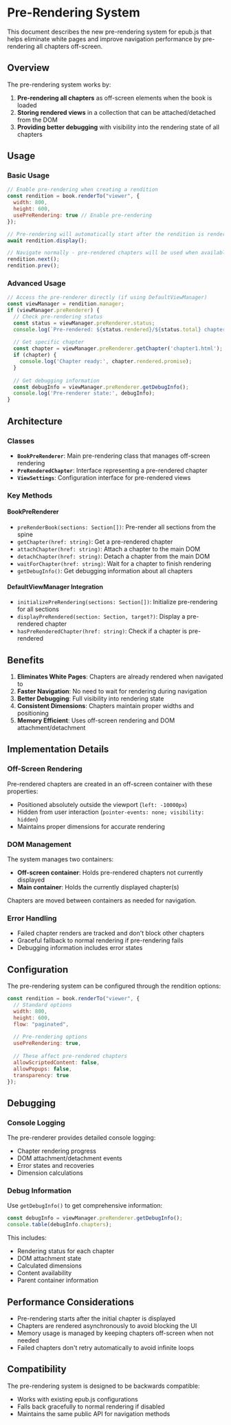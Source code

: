 # Pre-Rendering System

This document describes the new pre-rendering system for epub.js that helps eliminate white pages and improve navigation performance by pre-rendering all chapters off-screen.

## Overview

The pre-rendering system works by:

1. **Pre-rendering all chapters** as off-screen elements when the book is loaded
2. **Storing rendered views** in a collection that can be attached/detached from the DOM
3. **Providing better debugging** with visibility into the rendering state of all chapters

## Usage

### Basic Usage

```javascript
// Enable pre-rendering when creating a rendition
const rendition = book.renderTo("viewer", {
  width: 800,
  height: 600,
  usePreRendering: true // Enable pre-rendering
});

// Pre-rendering will automatically start after the rendition is rendered
await rendition.display();

// Navigate normally - pre-rendered chapters will be used when available
rendition.next();
rendition.prev();
```

### Advanced Usage

```javascript
// Access the pre-renderer directly (if using DefaultViewManager)
const viewManager = rendition.manager;
if (viewManager.preRenderer) {
  // Check pre-rendering status
  const status = viewManager.preRenderer.status;
  console.log(`Pre-rendered: ${status.rendered}/${status.total} chapters`);
  
  // Get specific chapter
  const chapter = viewManager.preRenderer.getChapter('chapter1.html');
  if (chapter) {
    console.log('Chapter ready:', chapter.rendered.promise);
  }
  
  // Get debugging information
  const debugInfo = viewManager.preRenderer.getDebugInfo();
  console.log('Pre-renderer state:', debugInfo);
}
```

## Architecture

### Classes

- **`BookPreRenderer`**: Main pre-rendering class that manages off-screen rendering
- **`PreRenderedChapter`**: Interface representing a pre-rendered chapter
- **`ViewSettings`**: Configuration interface for pre-rendered views

### Key Methods

#### BookPreRenderer

- `preRenderBook(sections: Section[])`: Pre-render all sections from the spine
- `getChapter(href: string)`: Get a pre-rendered chapter
- `attachChapter(href: string)`: Attach a chapter to the main DOM
- `detachChapter(href: string)`: Detach a chapter from the main DOM
- `waitForChapter(href: string)`: Wait for a chapter to finish rendering
- `getDebugInfo()`: Get debugging information about all chapters

#### DefaultViewManager Integration

- `initializePreRendering(sections: Section[])`: Initialize pre-rendering for all sections
- `displayPreRendered(section: Section, target?)`: Display a pre-rendered chapter
- `hasPreRenderedChapter(href: string)`: Check if a chapter is pre-rendered

## Benefits

1. **Eliminates White Pages**: Chapters are already rendered when navigated to
2. **Faster Navigation**: No need to wait for rendering during navigation
3. **Better Debugging**: Full visibility into rendering state
4. **Consistent Dimensions**: Chapters maintain proper widths and positioning
5. **Memory Efficient**: Uses off-screen rendering and DOM attachment/detachment

## Implementation Details

### Off-Screen Rendering

Pre-rendered chapters are created in an off-screen container with these properties:
- Positioned absolutely outside the viewport (`left: -10000px`)
- Hidden from user interaction (`pointer-events: none; visibility: hidden`)
- Maintains proper dimensions for accurate rendering

### DOM Management

The system manages two containers:
- **Off-screen container**: Holds pre-rendered chapters not currently displayed
- **Main container**: Holds the currently displayed chapter(s)

Chapters are moved between containers as needed for navigation.

### Error Handling

- Failed chapter renders are tracked and don't block other chapters
- Graceful fallback to normal rendering if pre-rendering fails
- Debugging information includes error states

## Configuration

The pre-rendering system can be configured through the rendition options:

```javascript
const rendition = book.renderTo("viewer", {
  // Standard options
  width: 800,
  height: 600,
  flow: "paginated",
  
  // Pre-rendering options
  usePreRendering: true,
  
  // These affect pre-rendered chapters
  allowScriptedContent: false,
  allowPopups: false,
  transparency: true
});
```

## Debugging

### Console Logging

The pre-renderer provides detailed console logging:
- Chapter rendering progress
- DOM attachment/detachment events
- Error states and recoveries
- Dimension calculations

### Debug Information

Use `getDebugInfo()` to get comprehensive information:

```javascript
const debugInfo = viewManager.preRenderer.getDebugInfo();
console.table(debugInfo.chapters);
```

This includes:
- Rendering status for each chapter
- DOM attachment state
- Calculated dimensions
- Content availability
- Parent container information

## Performance Considerations

- Pre-rendering starts after the initial chapter is displayed
- Chapters are rendered asynchronously to avoid blocking the UI
- Memory usage is managed by keeping chapters off-screen when not needed
- Failed chapters don't retry automatically to avoid infinite loops

## Compatibility

The pre-rendering system is designed to be backwards compatible:
- Works with existing epub.js configurations
- Falls back gracefully to normal rendering if disabled
- Maintains the same public API for navigation methods
